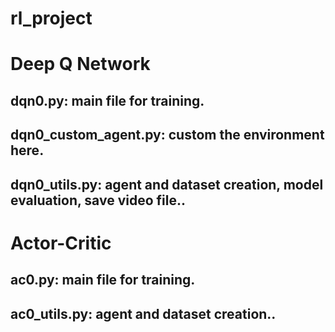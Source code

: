 # rl_project
# Deep Q Network
## dqn0.py: main file for training.
## dqn0_custom_agent.py: custom the environment here.
## dqn0_utils.py: agent and dataset creation, model evaluation, save video file..

# Actor-Critic
## ac0.py: main file for training.
## ac0_utils.py: agent and dataset creation..
